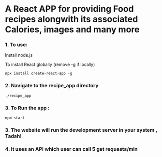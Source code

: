 # A React APP for providing Food recipes alongwith its associated Calories, images and many more

### 1. To use:
   Install node.js
   
To install React globally (remove -g if locally)
    
    npx install create-react-app -g

### 2. Navigate to the recipe_app directory
    
    ./recipe_app

### 3. To Run the app :
    
    npm start

### 3. The website will run the development server in your system , Tadah!

### 4. It uses an API which user can call 5 get requests/min 
